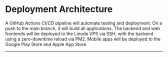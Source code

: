 # **Deployment Architecture**

A GitHub Actions CI/CD pipeline will automate testing and deployment. On a push to the main branch, it will build all applications. The backend and web frontends will be deployed to the Linode VPS via SSH, with the backend using a zero-downtime reload via PM2. Mobile apps will be deployed to the Google Play Store and Apple App Store.

---
